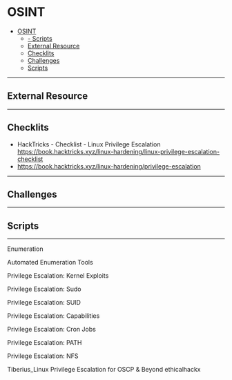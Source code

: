 # OSINT

- [OSINT](#osint)
  - [- Scripts](#--scripts)
  - [External Resource](#external-resource)
  - [Checklits](#checklits)
  - [Challenges](#challenges)
  - [Scripts](#scripts)
---

## External Resource


---

## Checklits

- HackTricks - Checklist - Linux Privilege Escalation <https://book.hacktricks.xyz/linux-hardening/linux-privilege-escalation-checklist>
- https://book.hacktricks.xyz/linux-hardening/privilege-escalation

---

## Challenges


---

## Scripts


---


Enumeration

Automated Enumeration Tools

Privilege Escalation: Kernel Exploits

Privilege Escalation: Sudo

Privilege Escalation: SUID

Privilege Escalation: Capabilities

Privilege Escalation: Cron Jobs

Privilege Escalation: PATH

Privilege Escalation: NFS



Tiberius_Linux Privilege Escalation for OSCP & Beyond ethicalhackx


